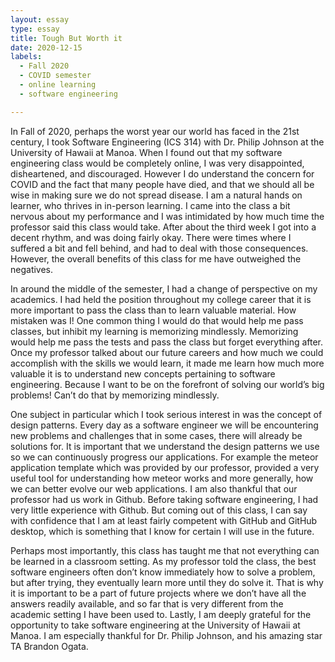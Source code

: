 ```yaml
---
layout: essay
type: essay
title: Tough But Worth it
date: 2020-12-15
labels:
  - Fall 2020
  - COVID semester
  - online learning
  - software engineering

---
```


In Fall of 2020, perhaps the worst year our world has faced in the 21st century, I took Software Engineering (ICS 314) with Dr. Philip Johnson at the University of Hawaii at Manoa. When I found out that my software engineering class would be completely  online, I was very disappointed, disheartened, and discouraged. However I do understand the concern for COVID and the fact that many people have died, and that we should all be wise in making sure we do not spread disease. I am a natural hands on learner, who thrives in in-person learning. I came into the class a bit nervous about my performance and I was intimidated by how much time the professor said this class would take. After about the third week I got into a decent rhythm, and was doing fairly okay. There were times where I suffered a bit and fell behind, and had to deal with those consequences. However, the overall benefits of this class for me have outweighed the negatives. 

In around the middle of the semester, I had a change of perspective on my academics. I had held the position throughout my college career that it is more important to pass the class than to learn valuable material. How mistaken was I! One common thing I would do that would help me pass classes, but inhibit my learning is memorizing mindlessly. Memorizing would help me pass the tests and pass the class but forget everything after. Once my professor talked about our future careers and how much we could accomplish with the skills we would learn, it made me learn how much more valuable it is to understand new concepts pertaining to software engineering. Because I want to be on the forefront of solving our world’s big problems! Can’t do that by memorizing mindlessly.

One subject in particular which I took serious interest in was the concept of design patterns. Every day as a software engineer we will be encountering new problems and challenges that in some cases, there will already be solutions for. It is important that we understand the design patterns we use so we can continuously progress our applications. For example the meteor application template which was provided by our professor, provided a very useful tool for understanding how meteor works and more generally, how we can better evolve our web applications. I am also thankful that our professor had us work in Github. Before taking software engineering, I had very little experience with Github. But coming out of this class, I can say with confidence that I am at least fairly competent with GitHub and GitHub desktop, which is something that I know for certain I will use in the future. 

Perhaps most importantly, this class has taught me that not everything can be learned in a classroom setting. As my professor told the class, the best software engineers often don’t know immediately how to solve a problem, but after trying, they eventually learn more until they do solve it. That is why it is important to be a part of future projects where we don’t have all the answers readily available, and so far that is very different from the academic setting I have been used to. Lastly, I am deeply grateful for the opportunity to take software engineering at the University of Hawaii at Manoa. I am especially thankful for Dr. Philip Johnson, and his amazing star TA Brandon Ogata. 
